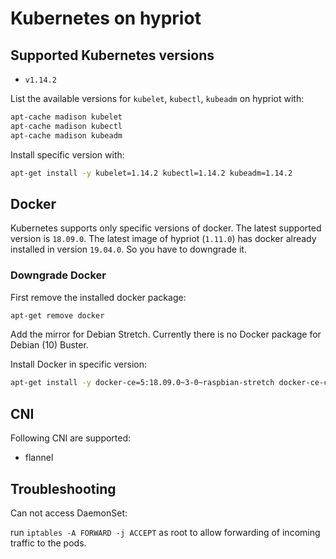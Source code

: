 # Kubernetes on hypriot

## Supported Kubernetes versions

* `v1.14.2`

List the available versions for `kubelet`, `kubectl`, `kubeadm` on hypriot with:

```bash
apt-cache madison kubelet
apt-cache madison kubectl
apt-cache madison kubeadm
```

Install specific version with:

```bash
apt-get install -y kubelet=1.14.2 kubectl=1.14.2 kubeadm=1.14.2
```

## Docker

Kubernetes supports only specific versions of docker. The latest supported version is `18.09.0`. The latest image of hypriot (`1.11.0`) has docker already installed in version `19.04.0`. So you have to downgrade it.

### Downgrade Docker

First remove the installed docker package:

```bash
apt-get remove docker
```

Add the mirror for Debian Stretch. Currently there is no Docker package for Debian (10) Buster.

Install Docker in specific version:

```bash
apt-get install -y docker-ce=5:18.09.0~3-0~raspbian-stretch docker-ce-cli=5:18.09.0~3-0~raspbian-stretch
```

## CNI

Following CNI are supported:

* flannel

## Troubleshooting

Can not access DaemonSet:

run `iptables -A FORWARD -j ACCEPT` as root to allow forwarding of incoming traffic to the pods.
